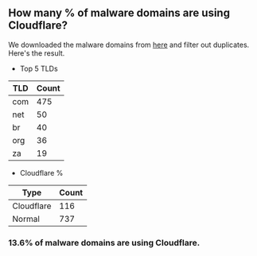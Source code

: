 ## How many % of malware domains are using Cloudflare?


We downloaded the malware domains from [here](https://urlhaus.abuse.ch) and filter out duplicates.
Here's the result.


[//]: # (start replacement)


- Top 5 TLDs

| TLD | Count |
| --- | --- |
| com | 475 |
| net | 50 |
| br | 40 |
| org | 36 |
| za | 19 |


- Cloudflare %

| Type | Count |
| --- | --- |
| Cloudflare | 116 |
| Normal | 737 |


### 13.6% of malware domains are using Cloudflare.